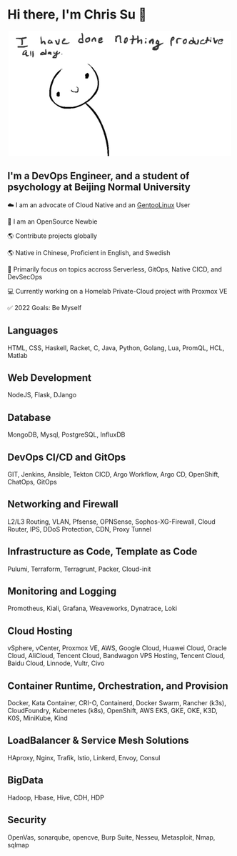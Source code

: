 # Hi there, I'm Chris Su 👋

<p align="center"><img src="./1.gif" /></p>


## I'm a DevOps Engineer, and a student of psychology at Beijing Normal University

☁️  I am an advocate of Cloud Native and an [GentooLinux](https://www.gentoo.org/) User

🌱 I am an OpenSource Newbie

🌎 Contribute projects globally

🌎 Native in Chinese, Proficient in English, and Swedish

🌟 Primarily focus on topics accross Serverless, GitOps, Native CICD, and DevSecOps


💻 Currently working on a Homelab Private-Cloud project with Proxmox VE


✅ 2022 Goals: Be Myself



## Languages
HTML, CSS, Haskell, Racket, C, Java, Python, Golang, Lua, PromQL, HCL, Matlab

## Web Development

NodeJS, Flask, DJango


## Database

MongoDB, Mysql, PostgreSQL, InfluxDB

## DevOps CI/CD and GitOps

GIT, Jenkins, Ansible, Tekton CICD, Argo Workflow, Argo CD, OpenShift, ChatOps, GitOps

## Networking and Firewall

L2/L3 Routing, VLAN, Pfsense, OPNSense, Sophos-XG-Firewall, Cloud Router, IPS, DDoS Protection, CDN, Proxy Tunnel

## Infrastructure as Code, Template as Code

Pulumi, Terraform, Terragrunt, Packer, Cloud-init

## Monitoring and Logging

Promotheus, Kiali, Grafana, Weaveworks, Dynatrace, Loki

## Cloud Hosting

vSphere, vCenter, Proxmox VE, AWS, Google Cloud, Huawei Cloud, Oracle Cloud, AliCloud, Tencent Cloud, Bandwagon VPS Hosting, Tencent Cloud, Baidu Cloud, Linnode, Vultr, Civo

## Container Runtime, Orchestration, and Provision

Docker, Kata Container, CRI-O, Containerd, Docker Swarm, Rancher (k3s), CloudFoundry, Kubernetes (k8s), OpenShift, AWS EKS, GKE, OKE, K3D, K0S, MiniKube, Kind



## LoadBalancer & Service Mesh Solutions

HAproxy, Nginx, Trafik, Istio, Linkerd, Envoy, Consul

## BigData

Hadoop, Hbase, Hive, CDH, HDP

## Security

OpenVas, sonarqube, opencve, Burp Suite, Nesseu, Metasploit, Nmap, sqlmap
